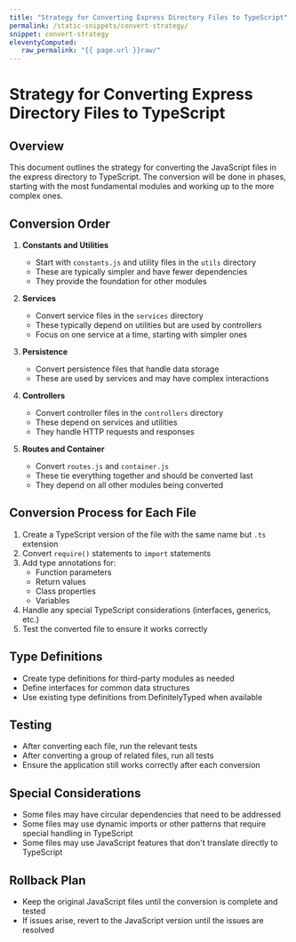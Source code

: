 ```yaml
---
title: "Strategy for Converting Express Directory Files to TypeScript"
permalink: /static-snippets/convert-strategy/
snippet: convert-strategy
eleventyComputed:
   raw_permalink: "{{ page.url }}raw/"
---
```

# Strategy for Converting Express Directory Files to TypeScript

## Overview
This document outlines the strategy for converting the JavaScript files in the express directory to TypeScript. The conversion will be done in phases, starting with the most fundamental modules and working up to the more complex ones.

## Conversion Order
1. **Constants and Utilities**
    - Start with `constants.js` and utility files in the `utils` directory
    - These are typically simpler and have fewer dependencies
    - They provide the foundation for other modules

2. **Services**
    - Convert service files in the `services` directory
    - These typically depend on utilities but are used by controllers
    - Focus on one service at a time, starting with simpler ones

3. **Persistence**
    - Convert persistence files that handle data storage
    - These are used by services and may have complex interactions

4. **Controllers**
    - Convert controller files in the `controllers` directory
    - These depend on services and utilities
    - They handle HTTP requests and responses

5. **Routes and Container**
    - Convert `routes.js` and `container.js`
    - These tie everything together and should be converted last
    - They depend on all other modules being converted

## Conversion Process for Each File
1. Create a TypeScript version of the file with the same name but `.ts` extension
2. Convert `require()` statements to `import` statements
3. Add type annotations for:
    - Function parameters
    - Return values
    - Class properties
    - Variables
4. Handle any special TypeScript considerations (interfaces, generics, etc.)
5. Test the converted file to ensure it works correctly

## Type Definitions
- Create type definitions for third-party modules as needed
- Define interfaces for common data structures
- Use existing type definitions from DefinitelyTyped when available

## Testing
- After converting each file, run the relevant tests
- After converting a group of related files, run all tests
- Ensure the application still works correctly after each conversion

## Special Considerations
- Some files may have circular dependencies that need to be addressed
- Some files may use dynamic imports or other patterns that require special handling in TypeScript
- Some files may use JavaScript features that don't translate directly to TypeScript

## Rollback Plan
- Keep the original JavaScript files until the conversion is complete and tested
- If issues arise, revert to the JavaScript version until the issues are resolved
